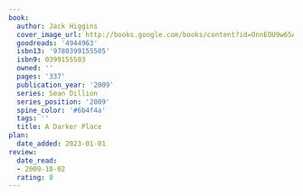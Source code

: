 ```yaml
---
book:
  author: Jack Higgins
  cover_image_url: http://books.google.com/books/content?id=OnnEOU9w65AC&printsec=frontcover&img=1&zoom=1&edge=curl&source=gbs_api
  goodreads: '4944963'
  isbn13: '9780399155505'
  isbn9: 0399155503
  owned: ''
  pages: '337'
  publication_year: '2009'
  series: Sean Dillion
  series_position: '2009'
  spine_color: '#6b4f4a'
  tags: ''
  title: A Darker Place
plan:
  date_added: 2023-01-01
review:
  date_read:
  - 2009-10-02
  rating: 0
---
```

